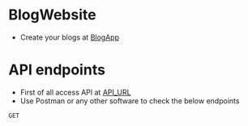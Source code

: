 # BlogWebsite
  - Create your blogs at [BlogApp](https://blogwebsite-chsl.onrender.com/)
# API endpoints
  - First of all access API at [API_URL](https://blogwebsite-iv0k.onrender.com)
  - Use Postman or any other software to check the below endpoints

`GET` 

